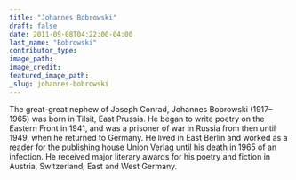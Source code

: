```yaml
---
title: "Johannes Bobrowski"
draft: false
date: 2011-09-08T04:22:00-04:00
last_name: "Bobrowski"
contributor_type:
image_path:
image_credit:
featured_image_path:
_slug: johannes-bobrowski
---
```


The great-great nephew of Joseph Conrad, Johannes Bobrowski (1917–1965) was born in Tilsit, East Prussia. He began to write poetry on the Eastern Front in 1941, and was a prisoner of war in Russia from then until 1949, when he returned to Germany. He lived in East Berlin and worked as a reader for the publishing house Union Verlag until his death in 1965 of an infection. He received major literary awards for his poetry and fiction in Austria, Switzerland, East and West Germany.

